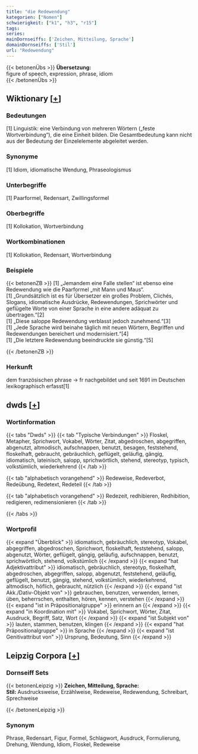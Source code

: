 ```yaml
---
title: "die Redewendung"
kategorien: ["Nomen"]
schwierigkeit: ["k1", "h3", "r15"]
tags:
series:
mainDornseiffs: ['Zeichen, Mitteilung, Sprache']
domainDornseiffs: ['Stil']
url: "Redewendung"
---
```


{{< betonenÜbs >}}
**Übersetzung:**  
figure of speech, expression, phrase, idiom  
{{< /betonenÜbs >}}

## Wiktionary [[+](https://de.wiktionary.org/wiki/Redewendung)]

### Bedeutungen
[1] Linguistik: eine Verbindung von mehreren Wörtern („feste Wortverbindung“), die eine Einheit bilden. Die Gesamtbedeutung kann nicht aus der Bedeutung der Einzelelemente abgeleitet werden.  

### Synonyme
[1] Idiom, idiomatische Wendung, Phraseologismus  

### Unterbegriffe
[1] Paarformel, Redensart, Zwillingsformel  

### Oberbegriffe
[1] Kollokation, Wortverbindung  

### Wortkombinationen
[1] Kollokation, Redensart, Wortverbindung  

### Beispiele
{{< betonenZB >}}
[1] „Jemandem eine Falle stellen“ ist ebenso eine Redewendung wie die Paarformel „mit Mann und Maus“.  
[1] „Grundsätzlich ist es für Übersetzer ein großes Problem, Clichés, Slogans, idiomatische Ausdrücke, Redewendungen, Sprichwörter und geflügelte Worte von einer Sprache in eine andere adäquat zu übertragen.“[2]  
[1] „Diese saloppe Redewendung verblasst jedoch zunehmend.“[3]  
[1] „Jede Sprache wird beinahe täglich mit neuen Wörtern, Begriffen und Redewendungen bereichert und modernisiert.“[4]  
[1] „Die letztere Redewendung beeindruckte sie günstig.“[5]  

{{< /betonenZB >}}
### Herkunft
dem französischen phrase → fr nachgebildet und seit 1691 im Deutschen lexikographisch erfasst[1]  



## dwds [[+](https://www.dwds.de/wb/Redewendung)]

### Wortinformation
{{< tabs "Dwds" >}}
{{< tab "Typische Verbindungen" >}}
Floskel, Metapher, Sprichwort, Vokabel, Wörter, Zitat, abgedroschen, abgegriffen, abgenutzt, altmodisch, aufschnappen, benutzt, besagen, feststehend, floskelhaft, gebraucht, gebräuchlich, geflügelt, geläufig, gängig, idiomatisch, lateinisch, salopp, sprichwörtlich, stehend, stereotyp, typisch, volkstümlich, wiederkehrend
{{< /tab >}}

{{< tab "alphabetisch vorangehend" >}}
Redeweise, Redeverbot, Redeübung, Redetext, Redeteil
{{< /tab >}}

{{< tab "alphabetisch vorangehend" >}}
Redezeit, redhibieren, Redhibition, redigieren, redimensionieren
{{< /tab >}}

{{< /tabs >}}

### Wortprofil
{{< expand "Überblick" >}} idiomatisch, gebräuchlich, stereotyp, Vokabel, abgegriffen, abgedroschen, Sprichwort, floskelhaft, feststehend, salopp, abgenutzt, Wörter, geflügelt, gängig, geläufig, aufschnappen, benutzt, sprichwörtlich, stehend, volkstümlich {{< /expand >}}
{{< expand "hat Adjektivattribut" >}} idiomatisch, gebräuchlich, stereotyp, floskelhaft, abgedroschen, abgegriffen, salopp, abgenutzt, feststehend, geläufig, geflügelt, benutzt, gängig, stehend, volkstümlich, wiederkehrend, altmodisch, höflich, gebraucht, nützlich {{< /expand >}}
{{< expand "ist Akk./Dativ-Objekt von" >}} gebrauchen, benutzen, verwenden, lernen, üben, beherrschen, enthalten, hören, kennen, verstehen {{< /expand >}}
{{< expand "ist in Präpositionalgruppe" >}} erinnern an {{< /expand >}}
{{< expand "in Koordination mit" >}} Vokabel, Sprichwort, Wörter, Zitat, Ausdruck, Begriff, Satz, Wort {{< /expand >}}
{{< expand "ist Subjekt von" >}} lauten, stammen, benutzen, klingen {{< /expand >}}
{{< expand "hat Präpositionalgruppe" >}} in Sprache {{< /expand >}}
{{< expand "ist Genitivattribut von" >}} Ursprung, Bedeutung, Sinn {{< /expand >}}

## Leipzig Corpora [[+](https://corpora.uni-leipzig.de/en/res?word=Redewendung&corpusId=deu_newscrawl-public_2018)]

### Dornseiff Sets
{{< betonenLeipzig >}}
**Zeichen, Mitteilung, Sprache:**  
**Stil:** Ausdrucksweise, Erzählweise, Redeweise, Redewendung, Schreibart, Sprechweise  

{{< /betonenLeipzig >}}

### Synonym
Phrase, Redensart, Figur, Formel, Schlagwort, Ausdruck, Formulierung, Drehung, Wendung, Idiom, Floskel, Redeweise

